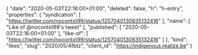 {
  "date": "2020-05-03T22:16:00+01:00",
  "deleted": false,
  "h": "h-entry",
  "properties": {
    "syndication": [
      "https://twitter.com/nocontxt99/status/1257040130835132416"
    ],
    "name": [
      "Like of @nocontxt99's tweet"
    ],
    "published": [
      "2020-05-03T22:16:00+01:00"
    ],
    "like-of": [
      "https://twitter.com/nocontxt99/status/1257040130835132416"
    ]
  },
  "kind": "likes",
  "slug": "2020/05/4fbtz",
  "client_id": "https://indigenous.realize.be"
}
